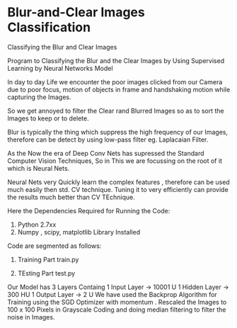 # Blur-and-Clear Images Classification
Classifying the Blur and Clear Images

Program to Classifying the Blur and the Clear Images by Using Supervised Learning by Neural Networks Model

In day to day Life we encounter the poor images clicked from our Camera due to poor focus, motion of objects in frame
and handshaking motion while capturing the Images.

So we get annoyed to filter the Clear rand Blurred Images so as to sort the Images to keep or to delete.

Blur is typically the thing which suppress the high frequency of our Images, therefore can be detect by using low-pass filter
eg. Laplacaian Filter. 

As the Now the era of Deep Conv Nets has supressed the Standard Computer Vision Techniques, 
So in This we are focussing on the root of it which is Neural Nets.

Neural Nets very Quickly learn the complex features , therefore can be used much easily then std. CV technique.
Tuning it to very efficiently can provide the results much better than CV TEchnique.


Here the Dependencies Required for Running the Code:
1. Python 2.7xx
2. Numpy , scipy, matplotlib Library Installed

Code are segmented as follows:
1. Training Part 
  train.py
  
2. TEsting Part
    test.py
  
Our Model has 3 Layers
Containg
1 Input Layer -> 10001 U
1 Hidden Layer -> 300 HU
1 Output Layer -> 2 U
We have used the Backprop Algorithm for Training using the SGD Optimizer with momentum .
Rescaled the Images to 100 x 100 Pixels in Grayscale Coding and doing median filtering to filter the noise in Images.
